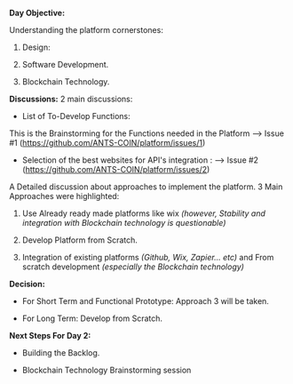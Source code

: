 **Day Objective:**

Understanding the platform cornerstones:

 1. Design:

 2. Software Development.

 3. Blockchain Technology. 

**Discussions:**
2 main discussions:
- List of To-Develop Functions: 

This is the Brainstorming for the Functions needed in the Platform --> Issue #1 (https://github.com/ANTS-COIN/platform/issues/1)

- Selection of the best websites for API's integration : --> Issue #2 (https://github.com/ANTS-COIN/platform/issues/2)

A Detailed discussion about approaches to implement the platform. 3 Main Approaches were highlighted:

1. Use Already ready made platforms like wix _(however, Stability and integration with Blockchain technology is questionable)_

2. Develop Platform from Scratch.

3. Integration of existing platforms _(Github, Wix, Zapier... etc)_ and From scratch development _(especially the Blockchain technology)_

**Decision:**

- For Short Term and Functional Prototype: Approach 3 will be taken.

- For Long Term: Develop from Scratch.

**Next Steps For Day 2:**

- Building the Backlog.

- Blockchain Technology Brainstorming session
